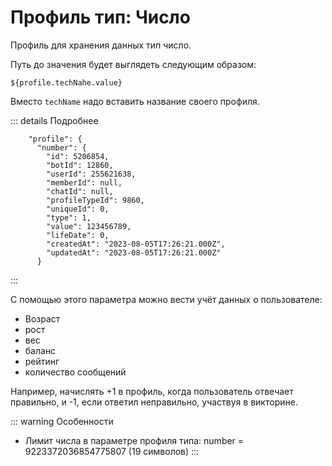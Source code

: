 # Профиль тип: Число

Профиль для хранения данных тип число.

Путь до значения будет выглядеть следующим образом:

```plain
${profile.techNahe.value}
```

Вместо `techName` надо вставить название своего профиля.

::: details Подробнее
```plain
    "profile": {
      "number": {
        "id": 5206854,
        "botId": 12860,
        "userId": 255621638,
        "memberId": null,
        "chatId": null,
        "profileTypeId": 9860,
        "uniqueId": 0,
        "type": 1,
        "value": 123456789,
        "lifeDate": 0,
        "createdAt": "2023-08-05T17:26:21.000Z",
        "updatedAt": "2023-08-05T17:26:21.000Z"
      }
```

:::


С помощью этого параметра можно вести учёт данных о пользователе:

* Возраст
* рост 
* вес
* баланс
* рейтинг
* количество сообщений

Например, начислять +1 в профиль, когда пользователь отвечает правильно, и -1, если ответил неправильно, участвуя в викторине.



::: warning Особенности
* Лимит числа в параметре профиля типа: number = 9223372036854775807 (19 символов)
  :::



